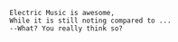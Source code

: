 	Electric Music is awesome,
	While it is still noting compared to ...
	--What? You really think so?
